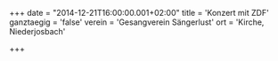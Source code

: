 +++
date = "2014-12-21T16:00:00.001+02:00"
title = 'Konzert mit ZDF'
ganztaegig = 'false'
verein = 'Gesangverein Sängerlust'
ort = 'Kirche, Niederjosbach'

+++

      
